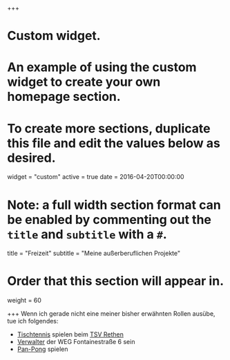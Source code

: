 +++
# Custom widget.
# An example of using the custom widget to create your own homepage section.
# To create more sections, duplicate this file and edit the values below as desired.
widget = "custom"
active = true
date = 2016-04-20T00:00:00

# Note: a full width section format can be enabled by commenting out the `title` and `subtitle` with a `#`.
title = "Freizeit"
subtitle = "Meine außerberuflichen Projekte"

# Order that this section will appear in.
weight = 60

+++
Wenn ich gerade nicht eine meiner bisher erwähnten Rollen ausübe, tue ich folgendes:

- [Tischtennis](https://www.mytischtennis.de/clicktt/TTVN/18-19/ligen/2-Bezirksklasse-Herren-Gruppe-12/gruppe/336370/mannschaft/2110414/TSV-Rethen/spielerbilanzen/vr) spielen beim [TSV Rethen](http://www.tsv-rethen.de/cms/index.php)
- [Verwalter](https://de.wikipedia.org/wiki/Wohnungseigentumsverwaltung) der WEG Fontainestraße 6 sein
- [Pan-Pong](https://www.youtube.com/watch?v=x88r1ECHgfs) spielen
